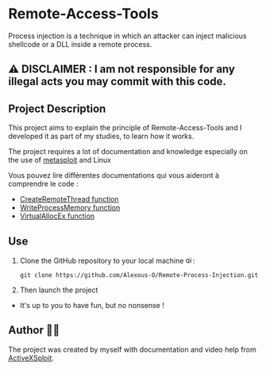 # Remote-Access-Tools

Process injection is a technique in which an attacker can inject malicious shellcode or a DLL inside a remote process. 

## :warning: DISCLAIMER : I am not responsible for any illegal acts you may commit with this code.

## Project Description

This project aims to explain the principle of Remote-Access-Tools and I developed it as part of my studies, to learn how it works.

The project requires a lot of documentation and knowledge especially on the use of [metasploit](https://www.metasploit.com) and Linux

Vous pouvez lire différentes documentations qui vous aideront à comprendre le code :
- [CreateRemoteThread function](https://learn.microsoft.com/en-us/windows/win32/api/processthreadsapi/nf-processthreadsapi-createremotethread)
- [WriteProcessMemory function](https://learn.microsoft.com/en-us/windows/win32/api/memoryapi/nf-memoryapi-writeprocessmemory)
- [VirtualAllocEx function](https://learn.microsoft.com/en-us/windows/win32/api/memoryapi/nf-memoryapi-virtualallocex)


## Use

1. Clone the GitHub repository to your local machine <img src="https://cdn.jsdelivr.net/gh/devicons/devicon/icons/git/git-original.svg" height="15" alt="git logo" />:

    ```
    git clone https://github.com/Alexous-O/Remote-Process-Injection.git
    ```
    
2. Then launch the project
  - It's up to you to have fun, but no nonsense !

## Author 👨‍💻
The project was created by myself with documentation and video help from [ActiveXSploit](https://www.youtube.com/@ActiveXSploit).
